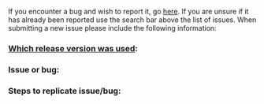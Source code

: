 If you encounter a bug and wish to report it, go [here](https://github.com/NostalgicNonsense/Enigma/issues).
If you are unsure if it has already been reported use the search bar above the list of issues.
When submitting a new issue please include the following information:

### [Which release version was used](https://github.com/NostalgicNonsense/Enigma/releases "Releases"):

### Issue or bug:

### Steps to replicate issue/bug:
